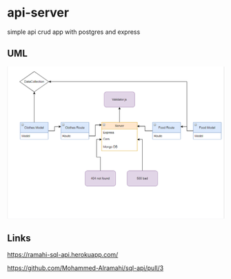 # api-server

simple api crud app with postgres and express

## UML

![Uml](lab-04-uml.PNG)

## Links

https://ramahi-sql-api.herokuapp.com/

https://github.com/Mohammed-Alramahi/sql-api/pull/3
